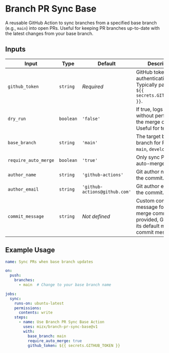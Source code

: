 # Branch PR Sync Base

A reusable GitHub Action to sync branches from a specified base branch (e.g., `main`) into open PRs. Useful for keeping PR branches up-to-date with the latest changes from your base branch.

## Inputs

| Input               | Type      | Default        | Description                                                 |
|---------------------|-----------|----------------|-------------------------------------------------------------|
| `github_token`      | `string`  | _Required_     | GitHub token for authentication. Typically passed as `${{ secrets.GITHUB_TOKEN }}`. |
| `dry_run`           | `boolean` | `'false'`      | If true, logs actions without performing the merge or push. Useful for testing. |
| `base_branch`       | `string`  | `'main'`       | The target base branch for PRs (e.g., `main`, `develop`).   |
| `require_auto_merge`| `boolean` | `'true'`       | Only sync PRs with auto-merge enabled.                      |
| `author_name`       | `string`  | `'github-actions'` | Git author name for the commit.                             |
| `author_email`      | `string`  | `'github-actions@github.com'` | Git author email for the commit.  |
| `commit_message`    | `string`  | _Not defined_  | Custom commit message for the merge commit. If not provided, Git will use its default merge commit message. |

## Example Usage

```yaml
name: Sync PRs when base branch updates

on:
  push:
    branches:
      - main  # Change to your base branch name

jobs:
  sync:
    runs-on: ubuntu-latest
    permissions:
      contents: write
    steps:
      - name: Use Branch PR Sync Base Action
        uses: mizx/branch-pr-sync-base@v1
        with:
          base_branch: main
          require_auto_merge: true
          github_token: ${{ secrets.GITHUB_TOKEN }}
```
